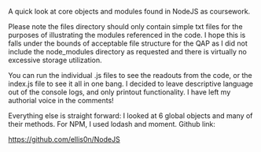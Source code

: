 A quick look at core objects and modules found in NodeJS as coursework.

Please note the files directory should only contain simple txt files for the purposes of illustrating the modules referenced in the code. I hope this is falls under the bounds of acceptable file structure for the QAP as I did not include the node_modules directory as requested and there is virtually no excessive storage utilization.

You can run the individual .js files to see the readouts from the code, or the index.js file to see it all in one bang. I decided to leave descriptive language out of the console logs, and only printout functionality. I have left my authorial voice in the comments!

Everything else is straight forward: I looked at 6 global objects and many of their methods. For NPM, I used lodash and moment.
Github link:

https://github.com/ellis0n/NodeJS
